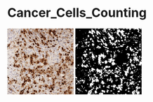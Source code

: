 # Cancer_Cells_Counting

<img src="cv.png" alt="Cover" width="30%"/>  <img src="answer.jpg" alt="Cover" width="30%"/>
